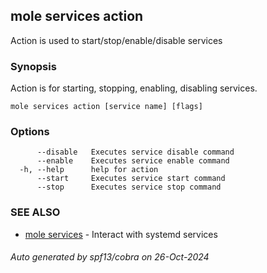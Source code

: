 ## mole services action

Action is used to start/stop/enable/disable services

### Synopsis

Action is for starting, stopping, enabling, disabling services.

```
mole services action [service name] [flags]
```

### Options

```
      --disable   Executes service disable command
      --enable    Executes service enable command
  -h, --help      help for action
      --start     Executes service start command
      --stop      Executes service stop command
```

### SEE ALSO

* [mole services](mole_services.md)	 - Interact with systemd services

###### Auto generated by spf13/cobra on 26-Oct-2024
